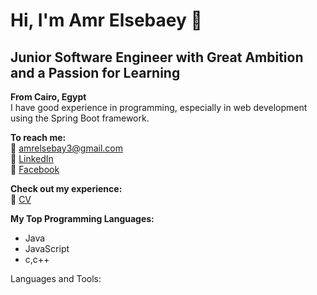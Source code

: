 # Hi, I'm Amr Elsebaey 👋
## Junior Software Engineer with Great Ambition and a Passion for Learning
**From Cairo, Egypt**  
I have good experience in programming, especially in web development using the Spring Boot framework.

**To reach me:**  
📧 [amrelsebay3@gmail.com](mailto:amrelsebay3@gmail.com)  
🔗 [LinkedIn](https://www.linkedin.com/in/amr-elsebaey/)  
🔗 [Facebook](https://www.facebook.com/amrelseba3y.1999)

**Check out my experience:**  
📄 [CV](https://drive.google.com/file/d/14cMUCDrSslieqfjamkO6yU5lx-osVj97/view?usp=sharing)

**My Top Programming Languages:**  
- Java  
- JavaScript
- c,c++

Languages and Tools:

